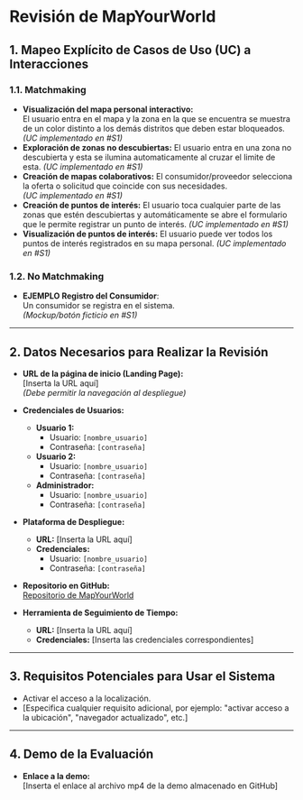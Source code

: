 # Revisión de MapYourWorld  

## 1. Mapeo Explícito de Casos de Uso (UC) a Interacciones

### 1.1. Matchmaking

- **Visualización del mapa personal interactivo:**  
  El usuario entra en el mapa y la zona en la que se encuentra se muestra de un color distinto a los demás distritos que deben estar bloqueados.
  *(UC implementado en #S1)*
- **Exploración de zonas no descubiertas:**
  El usuario entra en una zona no descubierta y esta se ilumina automaticamente al cruzar el limite de esta.
  *(UC implementado en #S1)*
- **Creación de mapas colaborativos:**
  El consumidor/proveedor selecciona la oferta o solicitud que coincide con sus necesidades.  
  *(UC implementado en #S1)*
- **Creación de puntos de interés:**
  El usuario toca cualquier parte de las zonas que estén descubiertas y automáticamente se abre el formulario que le permite registrar un punto de interés.
  *(UC implementado en #S1)*
- **Visualización de puntos de interés:**
  El usuario puede ver todos los puntos de interés registrados en su mapa personal.
  *(UC implementado en #S1)*

### 1.2. No Matchmaking

- **EJEMPLO Registro del Consumidor**:  
  Un consumidor se registra en el sistema.  
  *(Mockup/botón ficticio en #S1)*

---

## 2. Datos Necesarios para Realizar la Revisión

- **URL de la página de inicio (Landing Page):**  
  [Inserta la URL aquí]  
  *(Debe permitir la navegación al despliegue)*

- **Credenciales de Usuarios:**
  - **Usuario 1:**  
    - Usuario: `[nombre_usuario]`  
    - Contraseña: `[contraseña]`
  - **Usuario 2:**  
    - Usuario: `[nombre_usuario]`  
    - Contraseña: `[contraseña]`
  - **Administrador:**  
    - Usuario: `[nombre_usuario]`  
    - Contraseña: `[contraseña]`

- **Plataforma de Despliegue:**
  - **URL:** [Inserta la URL aquí]  
  - **Credenciales:**  
    - Usuario: `[nombre_usuario]`  
    - Contraseña: `[contraseña]`

- **Repositorio en GitHub:**  
  [Repositorio de MapYourWorld](https://github.com/ISPP-Grupo-7/MapYourWorld)

- **Herramienta de Seguimiento de Tiempo:**
  - **URL:** [Inserta la URL aquí]  
  - **Credenciales:** [Inserta las credenciales correspondientes]

---

## 3. Requisitos Potenciales para Usar el Sistema

- Activar el acceso a la localización.
- [Especifica cualquier requisito adicional, por ejemplo: "activar acceso a la ubicación", "navegador actualizado", etc.]

---

## 4. Demo de la Evaluación

- **Enlace a la demo:**  
  [Inserta el enlace al archivo mp4 de la demo almacenado en GitHub]
